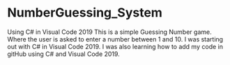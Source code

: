 # NumberGuessing_System 
Using C# in Visual Code 2019
This is a simple Guessing Number game. Where the user is asked to enter a number between 1 and 10. I was starting out with C# in Visual Code 2019. 
I was also learning how to add my code in gitHub using C# and Visual Code 2019. 
